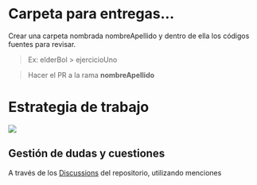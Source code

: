 # Carpeta para entregas...

Crear una carpeta nombrada nombreApellido y dentro de ella los códigos fuentes para revisar.

> Ex: elderBol > ejercicioUno


> Hacer el PR a la rama **nombreApellido**


# Estrategia de trabajo
[![](../../docs/assets/strategy.png)](../../docs/strategy.puml)

## Gestión de dudas y cuestiones

A través de los [Discussions](https://github.com/eabol/progra2-22-23/discussions) del repositorio, utilizando menciones